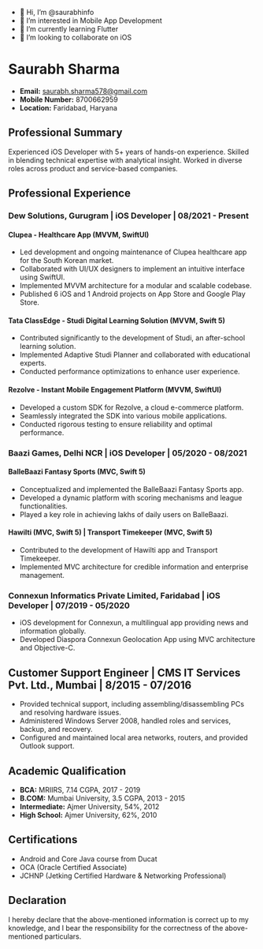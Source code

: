 - 👋 Hi, I’m @saurabhinfo
- 👀 I’m interested in Mobile App Development
- 🌱 I’m currently learning Flutter
- 💞️ I’m looking to collaborate on iOS
# Saurabh Sharma
- **Email:** saurabh.sharma578@gmail.com
- **Mobile Number:** 8700662959
- **Location:** Faridabad, Haryana

## Professional Summary
Experienced iOS Developer with 5+ years of hands-on experience. Skilled in blending technical expertise with analytical insight. Worked in diverse roles across product and service-based companies.

## Professional Experience
### Dew Solutions, Gurugram | iOS Developer | 08/2021 - Present
#### Clupea - Healthcare App (MVVM, SwiftUI)
- Led development and ongoing maintenance of Clupea healthcare app for the South Korean market.
- Collaborated with UI/UX designers to implement an intuitive interface using SwiftUI.
- Implemented MVVM architecture for a modular and scalable codebase.
- Published 6 iOS and 1 Android projects on App Store and Google Play Store.

#### Tata ClassEdge - Studi Digital Learning Solution (MVVM, Swift 5)
- Contributed significantly to the development of Studi, an after-school learning solution.
- Implemented Adaptive Studi Planner and collaborated with educational experts.
- Conducted performance optimizations to enhance user experience.

#### Rezolve - Instant Mobile Engagement Platform (MVVM, SwiftUI)
- Developed a custom SDK for Rezolve, a cloud e-commerce platform.
- Seamlessly integrated the SDK into various mobile applications.
- Conducted rigorous testing to ensure reliability and optimal performance.

### Baazi Games, Delhi NCR | iOS Developer | 05/2020 - 08/2021
#### BalleBaazi Fantasy Sports (MVC, Swift 5)
- Conceptualized and implemented the BalleBaazi Fantasy Sports app.
- Developed a dynamic platform with scoring mechanisms and league functionalities.
- Played a key role in achieving lakhs of daily users on BalleBaazi.

#### Hawilti (MVC, Swift 5) | Transport Timekeeper (MVC, Swift 5)
- Contributed to the development of Hawilti app and Transport Timekeeper.
- Implemented MVC architecture for credible information and enterprise management.

### Connexun Informatics Private Limited, Faridabad | iOS Developer | 07/2019 - 05/2020
- iOS development for Connexun, a multilingual app providing news and information globally.
- Developed Diaspora Connexun Geolocation App using MVC architecture and Objective-C.

## Customer Support Engineer | CMS IT Services Pvt. Ltd., Mumbai | 8/2015 - 07/2016
- Provided technical support, including assembling/disassembling PCs and resolving hardware issues.
- Administered Windows Server 2008, handled roles and services, backup, and recovery.
- Configured and maintained local area networks, routers, and provided Outlook support.

## Academic Qualification
- **BCA:** MRIIRS, 7.14 CGPA, 2017 - 2019
- **B.COM:** Mumbai University, 3.5 CGPA, 2013 - 2015
- **Intermediate:** Ajmer University, 54%, 2012
- **High School:** Ajmer University, 62%, 2010

## Certifications
- Android and Core Java course from Ducat
- OCA (Oracle Certified Associate)
- JCHNP (Jetking Certified Hardware & Networking Professional)

## Declaration
I hereby declare that the above-mentioned information is correct up to my knowledge, and I bear the responsibility for the correctness of the above-mentioned particulars.


<!---
saurabhinfo/saurabhinfo is a ✨ special ✨ repository because its `README.md` (this file) appears on your GitHub profile.
You can click the Preview link to take a look at your changes.
--->
